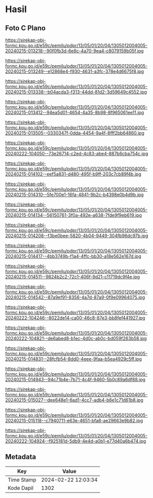 # Hasil

## Foto C Plano

https://sirekap-obj-formc.kpu.go.id/e59c/pemilu/pdpr/13/05/01/20/04/1305012004005-20240215-013218--90f0fb3d-6e8c-4a70-9ea4-c8079159b05f.jpg

https://sirekap-obj-formc.kpu.go.id/e59c/pemilu/pdpr/13/05/01/20/04/1305012004005-20240215-013249--e12868e4-f930-4631-a3fc-378e4d6675f8.jpg

https://sirekap-obj-formc.kpu.go.id/e59c/pemilu/pdpr/13/05/01/20/04/1305012004005-20240215-013338--b04acda3-f313-44dd-81d2-3d59649c4552.jpg

https://sirekap-obj-formc.kpu.go.id/e59c/pemilu/pdpr/13/05/01/20/04/1305012004005-20240215-013412--94ea5d01-4654-4a35-8b98-8f965061ee11.jpg

https://sirekap-obj-formc.kpu.go.id/e59c/pemilu/pdpr/13/05/01/20/04/1305012004005-20240215-013505--0330347f-0dda-4454-9a4f-8fff2bb64860.jpg

https://sirekap-obj-formc.kpu.go.id/e59c/pemilu/pdpr/13/05/01/20/04/1305012004005-20240222-104050--73e26714-c2ed-4c83-abe4-887b6cba754c.jpg

https://sirekap-obj-formc.kpu.go.id/e59c/pemilu/pdpr/13/05/01/20/04/1305012004005-20240215-014102--eef5a831-d480-495f-b9ff-203c7cb89f4b.jpg

https://sirekap-obj-formc.kpu.go.id/e59c/pemilu/pdpr/13/05/01/20/04/1305012004005-20240215-014310--5fe700e1-16fa-4841-9b2c-b4398e0b4d9b.jpg

https://sirekap-obj-formc.kpu.go.id/e59c/pemilu/pdpr/13/05/01/20/04/1305012004005-20240215-014134--56150761-3f0a-492e-a638-7fde9f9eb619.jpg

https://sirekap-obj-formc.kpu.go.id/e59c/pemilu/pdpr/13/05/01/20/04/1305012004005-20240215-014208--f3be0bee-5820-4b04-9449-304fb96dc97b.jpg

https://sirekap-obj-formc.kpu.go.id/e59c/pemilu/pdpr/13/05/01/20/04/1305012004005-20240215-014417--4bb3749b-f1a4-4ffc-bb30-a18e562e167d.jpg

https://sirekap-obj-formc.kpu.go.id/e59c/pemilu/pdpr/13/05/01/20/04/1305012004005-20240215-014511--9824b2c2-72c1-406f-9d21-c11719dc9f4e.jpg

https://sirekap-obj-formc.kpu.go.id/e59c/pemilu/pdpr/13/05/01/20/04/1305012004005-20240215-014542--87a9ef91-8356-4a7d-87a9-0f9e09964075.jpg

https://sirekap-obj-formc.kpu.go.id/e59c/pemilu/pdpr/13/05/01/20/04/1305012004005-20240222-104246--8022de14-ca00-46c8-87e3-bb8fef441927.jpg

https://sirekap-obj-formc.kpu.go.id/e59c/pemilu/pdpr/13/05/01/20/04/1305012004005-20240222-104821--de6abed8-b1ec-4d0c-ab0c-bd059f263b58.jpg

https://sirekap-obj-formc.kpu.go.id/e59c/pemilu/pdpr/13/05/01/20/04/1305012004005-20240215-014831--28fcfb54-8dd0-4eee-9faa-b5ea4929c5ff.jpg

https://sirekap-obj-formc.kpu.go.id/e59c/pemilu/pdpr/13/05/01/20/04/1305012004005-20240215-014943--94c71b4e-7b71-4c4f-9460-5b0c89a6df88.jpg

https://sirekap-obj-formc.kpu.go.id/e59c/pemilu/pdpr/13/05/01/20/04/1305012004005-20240215-015027--dee648e1-6ad1-4cc7-adb4-b6e1c71d61b8.jpg

https://sirekap-obj-formc.kpu.go.id/e59c/pemilu/pdpr/13/05/01/20/04/1305012004005-20240215-015118--c7940711-e63e-4651-bfa8-ae29663e9b82.jpg

https://sirekap-obj-formc.kpu.go.id/e59c/pemilu/pdpr/13/05/01/20/04/1305012004005-20240222-104924--f925181d-5db9-4e4d-a0b1-e77d40a6b474.jpg


## Metadata

| Key        | Value               |
| ---------- | ------------------- |
| Time Stamp | 2024-02-22 12:03:34 |
| Kode Dapil | 1302                |



